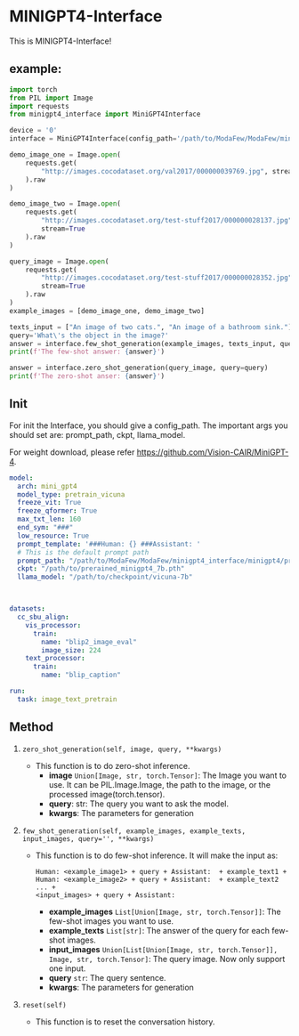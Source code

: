 # MINIGPT4-Interface
This is MINIGPT4-Interface!


## example:
```python
import torch
from PIL import Image
import requests
from minigpt4_interface import MiniGPT4Interface

device = '0'
interface = MiniGPT4Interface(config_path='/path/to/ModaFew/ModaFew/minigpt4_interface/minigpt4/prompts/alignment.txt', device=device)

demo_image_one = Image.open(
    requests.get(
        "http://images.cocodataset.org/val2017/000000039769.jpg", stream=True
    ).raw
)

demo_image_two = Image.open(
    requests.get(
        "http://images.cocodataset.org/test-stuff2017/000000028137.jpg",
        stream=True
    ).raw
)

query_image = Image.open(
    requests.get(
        "http://images.cocodataset.org/test-stuff2017/000000028352.jpg",
        stream=True
    ).raw
)
example_images = [demo_image_one, demo_image_two]

texts_input = ["An image of two cats.", "An image of a bathroom sink."]
query='What\'s the object in the image?'
answer = interface.few_shot_generation(example_images, texts_input, query_image, query=query)
print(f'The few-shot answer: {answer}')

answer = interface.zero_shot_generation(query_image, query=query)
print(f'The zero-shot anser: {answer}')
```

## Init 
For init the Interface, you should give a config_path. The important args you should set are: prompt_path, ckpt, llama_model. 

For weight download, please refer https://github.com/Vision-CAIR/MiniGPT-4.
```yaml
model:
  arch: mini_gpt4
  model_type: pretrain_vicuna
  freeze_vit: True
  freeze_qformer: True
  max_txt_len: 160
  end_sym: "###"
  low_resource: True
  prompt_template: '###Human: {} ###Assistant: '
  # This is the default prompt path
  prompt_path: "/path/to/ModaFew/ModaFew/minigpt4_interface/minigpt4/prompts/alignment.txt"
  ckpt: "/path/to/prerained_minigpt4_7b.pth"
  llama_model: "/path/to/checkpoint/vicuna-7b"



datasets:
  cc_sbu_align:
    vis_processor:
      train:
        name: "blip2_image_eval"
        image_size: 224
    text_processor:
      train:
        name: "blip_caption"

run:
  task: image_text_pretrain
```


## Method 
1. `zero_shot_generation(self, image, query, **kwargs)`
    - This function is to do zero-shot inference. 
      - **image** `Union[Image, str, torch.Tensor]`: The Image you want to use. It can be PIL.Image.Image, the path to the image, or the processed image(torch.tensor).
      - **query**: str: The query you want to ask the model.
      - **kwargs**: The parameters for generation

2. `few_shot_generation(self, example_images, example_texts, input_images, query='', **kwargs)`
   - This function is to do few-shot inference. It will make the input as: 
        ```
        Human: <example_image1> + query + Assistant:  + example_text1 +
        Human: <example_image2> + query + Assistant:  + example_text2 ... + 
        <input_images> + query + Assistant: 
        ```

     - **example_images** `List[Union[Image, str, torch.Tensor]]`: The few-shot images you want to use.
     - **example_texts** `List[str]`: The answer of the query for each few-shot images.
     - **input_images** `Union[List[Union[Image, str, torch.Tensor]], Image, str, torch.Tensor]`: The query image. Now only support one input.
     - **query** `str`: The query sentence.
     - **kwargs**: The parameters for generation


3. `reset(self)`
   - This function is to reset the conversation history.
